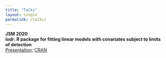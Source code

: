 ```yaml
---
title: "Talks"
layout: single
permalink: /talks/
---
```

**JSM 2020**  
**lodr: R package for fitting linear models with covariates subject to limits of detection**    
[Presentation](https://github.com/kmdono02/JSM_2020/blob/master/JSM_lodr.pdf); [CRAN](https://cran.r-project.org/web/packages/lodr/index.html)
